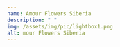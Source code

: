 ```yaml
---
name: Amour Flowers Siberia
description: " "
img: /assets/img/pic/lightbox1.png
alt: mour Flowers Siberia
---
```

